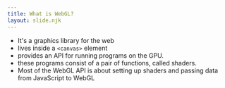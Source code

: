 ```yaml
---
title: What is WebGL?
layout: slide.njk
---
```


- It's a graphics library for the web
- lives inside a `<canvas>` element
- provides an API for running programs on the GPU.
- these programs consist of a pair of functions, called shaders.
- Most of the WebGL API is about setting up shaders and passing data from JavaScript to WebGL

